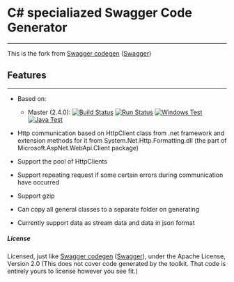 # C# specialiazed Swagger Code Generator 
-------
This is the fork from [Swagger codegen](https://swagger.io/tools/swagger-codegen/) ([Swagger](https://swagger.io))

## Features
-------
- Based on: 
    - Master (2.4.0): [![Build Status](https://img.shields.io/travis/swagger-api/swagger-codegen/master.svg?label=Petstore%20Integration%20Test)](https://travis-ci.org/swagger-api/swagger-codegen)
[![Run Status](https://img.shields.io/shippable/5782588a3be4f4faa56c5bea.svg?label=Mustache%20Template%20Test)](https://app.shippable.com/projects/5782588a3be4f4faa56c5bea)
[![Windows Test](https://ci.appveyor.com/api/projects/status/github/swagger-api/swagger-codegen?branch=master&svg=true&passingText=Windows%20Test%20-%20OK&failingText=Windows%20Test%20-%20Fails)](https://ci.appveyor.com/project/WilliamCheng/swagger-codegen-wh2wu)
[![Java Test](https://circleci.com/gh/swagger-api/swagger-codegen.svg?style=shield)](https://circleci.com/gh/swagger-api/swagger-codegen)

- Http communication based on HttpClient class from .net framework and extension methods for it from System.Net.Http.Formatting.dll (the part of Microsoft.AspNet.WebApi.Client package) 
- Support the pool of HttpClients
- Support repeating request if some certain errors during communication have occurred
- Support gzip 
- Can copy all general classes to a separate folder on generating
- Currently support data as stream data and data in json format



 
##### License
Licensed, just like [Swagger codegen](https://swagger.io/tools/swagger-codegen/) ([Swagger](https://swagger.io)), under the Apache License, Version 2.0 
(This does not cover code generated by the toolkit. That code is entirely yours to license however you see fit.)



